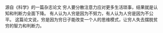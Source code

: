 源自《科学》的一篇杂志论文
穷人要分散注意力应对更多生活琐事，结果就是认知和判断力全面下降。
有人认为人穷是因为不努力，有人认为人穷是因为不公平。
这篇论文说，穷是因为穷日子能改变一个人的思维模式，让穷人失去摆脱贫穷的智力和判断力。